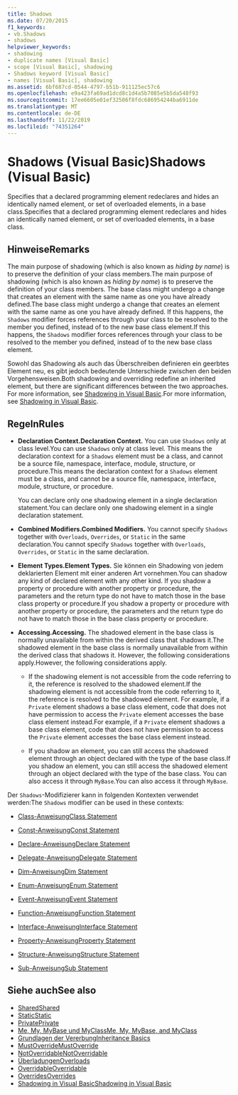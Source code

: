 ```yaml
---
title: Shadows
ms.date: 07/20/2015
f1_keywords:
- vb.Shadows
- shadows
helpviewer_keywords:
- shadowing
- duplicate names [Visual Basic]
- scope [Visual Basic], shadowing
- Shadows keyword [Visual Basic]
- names [Visual Basic], shadowing
ms.assetid: 6bf687cd-0544-4797-b51b-911125ec57c6
ms.openlocfilehash: e9a423fa69ad1dcd8c1d4a5b7085e5b5da548f93
ms.sourcegitcommit: 17ee6605e01ef32506f8fdc686954244ba6911de
ms.translationtype: MT
ms.contentlocale: de-DE
ms.lasthandoff: 11/22/2019
ms.locfileid: "74351264"
---
```

# <a name="shadows-visual-basic"></a><span data-ttu-id="ce6a4-102">Shadows (Visual Basic)</span><span class="sxs-lookup"><span data-stu-id="ce6a4-102">Shadows (Visual Basic)</span></span>

<span data-ttu-id="ce6a4-103">Specifies that a declared programming element redeclares and hides an identically named element, or set of overloaded elements, in a base class.</span><span class="sxs-lookup"><span data-stu-id="ce6a4-103">Specifies that a declared programming element redeclares and hides an identically named element, or set of overloaded elements, in a base class.</span></span>

## <a name="remarks"></a><span data-ttu-id="ce6a4-104">Hinweise</span><span class="sxs-lookup"><span data-stu-id="ce6a4-104">Remarks</span></span>

<span data-ttu-id="ce6a4-105">The main purpose of shadowing (which is also known as *hiding by name*) is to preserve the definition of your class members.</span><span class="sxs-lookup"><span data-stu-id="ce6a4-105">The main purpose of shadowing (which is also known as *hiding by name*) is to preserve the definition of your class members.</span></span> <span data-ttu-id="ce6a4-106">The base class might undergo a change that creates an element with the same name as one you have already defined.</span><span class="sxs-lookup"><span data-stu-id="ce6a4-106">The base class might undergo a change that creates an element with the same name as one you have already defined.</span></span> <span data-ttu-id="ce6a4-107">If this happens, the `Shadows` modifier forces references through your class to be resolved to the member you defined, instead of to the new base class element.</span><span class="sxs-lookup"><span data-stu-id="ce6a4-107">If this happens, the `Shadows` modifier forces references through your class to be resolved to the member you defined, instead of to the new base class element.</span></span>

<span data-ttu-id="ce6a4-108">Sowohl das Shadowing als auch das Überschreiben definieren ein geerbtes Element neu, es gibt jedoch bedeutende Unterschiede zwischen den beiden Vorgehensweisen.</span><span class="sxs-lookup"><span data-stu-id="ce6a4-108">Both shadowing and overriding redefine an inherited element, but there are significant differences between the two approaches.</span></span> <span data-ttu-id="ce6a4-109">For more information, see [Shadowing in Visual Basic](../../../visual-basic/programming-guide/language-features/declared-elements/shadowing.md).</span><span class="sxs-lookup"><span data-stu-id="ce6a4-109">For more information, see [Shadowing in Visual Basic](../../../visual-basic/programming-guide/language-features/declared-elements/shadowing.md).</span></span>

## <a name="rules"></a><span data-ttu-id="ce6a4-110">Regeln</span><span class="sxs-lookup"><span data-stu-id="ce6a4-110">Rules</span></span>

- <span data-ttu-id="ce6a4-111">**Declaration Context.**</span><span class="sxs-lookup"><span data-stu-id="ce6a4-111">**Declaration Context.**</span></span> <span data-ttu-id="ce6a4-112">You can use `Shadows` only at class level.</span><span class="sxs-lookup"><span data-stu-id="ce6a4-112">You can use `Shadows` only at class level.</span></span> <span data-ttu-id="ce6a4-113">This means the declaration context for a `Shadows` element must be a class, and cannot be a source file, namespace, interface, module, structure, or procedure.</span><span class="sxs-lookup"><span data-stu-id="ce6a4-113">This means the declaration context for a `Shadows` element must be a class, and cannot be a source file, namespace, interface, module, structure, or procedure.</span></span>

  <span data-ttu-id="ce6a4-114">You can declare only one shadowing element in a single declaration statement.</span><span class="sxs-lookup"><span data-stu-id="ce6a4-114">You can declare only one shadowing element in a single declaration statement.</span></span>

- <span data-ttu-id="ce6a4-115">**Combined Modifiers.**</span><span class="sxs-lookup"><span data-stu-id="ce6a4-115">**Combined Modifiers.**</span></span> <span data-ttu-id="ce6a4-116">You cannot specify `Shadows` together with `Overloads`, `Overrides`, or `Static` in the same declaration.</span><span class="sxs-lookup"><span data-stu-id="ce6a4-116">You cannot specify `Shadows` together with `Overloads`, `Overrides`, or `Static` in the same declaration.</span></span>

- <span data-ttu-id="ce6a4-117">**Element Types.**</span><span class="sxs-lookup"><span data-stu-id="ce6a4-117">**Element Types.**</span></span> <span data-ttu-id="ce6a4-118">Sie können ein Shadowing von jedem deklarierten Element mit einer anderen Art vornehmen.</span><span class="sxs-lookup"><span data-stu-id="ce6a4-118">You can shadow any kind of declared element with any other kind.</span></span> <span data-ttu-id="ce6a4-119">If you shadow a property or procedure with another property or procedure, the parameters and the return type do not have to match those in the base class property or procedure.</span><span class="sxs-lookup"><span data-stu-id="ce6a4-119">If you shadow a property or procedure with another property or procedure, the parameters and the return type do not have to match those in the base class property or procedure.</span></span>

- <span data-ttu-id="ce6a4-120">**Accessing.**</span><span class="sxs-lookup"><span data-stu-id="ce6a4-120">**Accessing.**</span></span> <span data-ttu-id="ce6a4-121">The shadowed element in the base class is normally unavailable from within the derived class that shadows it.</span><span class="sxs-lookup"><span data-stu-id="ce6a4-121">The shadowed element in the base class is normally unavailable from within the derived class that shadows it.</span></span> <span data-ttu-id="ce6a4-122">However, the following considerations apply.</span><span class="sxs-lookup"><span data-stu-id="ce6a4-122">However, the following considerations apply.</span></span>

  - <span data-ttu-id="ce6a4-123">If the shadowing element is not accessible from the code referring to it, the reference is resolved to the shadowed element.</span><span class="sxs-lookup"><span data-stu-id="ce6a4-123">If the shadowing element is not accessible from the code referring to it, the reference is resolved to the shadowed element.</span></span> <span data-ttu-id="ce6a4-124">For example, if a `Private` element shadows a base class element, code that does not have permission to access the `Private` element accesses the base class element instead.</span><span class="sxs-lookup"><span data-stu-id="ce6a4-124">For example, if a `Private` element shadows a base class element, code that does not have permission to access the `Private` element accesses the base class element instead.</span></span>

  - <span data-ttu-id="ce6a4-125">If you shadow an element, you can still access the shadowed element through an object declared with the type of the base class.</span><span class="sxs-lookup"><span data-stu-id="ce6a4-125">If you shadow an element, you can still access the shadowed element through an object declared with the type of the base class.</span></span> <span data-ttu-id="ce6a4-126">You can also access it through `MyBase`.</span><span class="sxs-lookup"><span data-stu-id="ce6a4-126">You can also access it through `MyBase`.</span></span>

<span data-ttu-id="ce6a4-127">Der `Shadows`-Modifizierer kann in folgenden Kontexten verwendet werden:</span><span class="sxs-lookup"><span data-stu-id="ce6a4-127">The `Shadows` modifier can be used in these contexts:</span></span>

- [<span data-ttu-id="ce6a4-128">Class-Anweisung</span><span class="sxs-lookup"><span data-stu-id="ce6a4-128">Class Statement</span></span>](../../../visual-basic/language-reference/statements/class-statement.md)

- [<span data-ttu-id="ce6a4-129">Const-Anweisung</span><span class="sxs-lookup"><span data-stu-id="ce6a4-129">Const Statement</span></span>](../../../visual-basic/language-reference/statements/const-statement.md)

- [<span data-ttu-id="ce6a4-130">Declare-Anweisung</span><span class="sxs-lookup"><span data-stu-id="ce6a4-130">Declare Statement</span></span>](../../../visual-basic/language-reference/statements/declare-statement.md)

- [<span data-ttu-id="ce6a4-131">Delegate-Anweisung</span><span class="sxs-lookup"><span data-stu-id="ce6a4-131">Delegate Statement</span></span>](../../../visual-basic/language-reference/statements/delegate-statement.md)

- [<span data-ttu-id="ce6a4-132">Dim-Anweisung</span><span class="sxs-lookup"><span data-stu-id="ce6a4-132">Dim Statement</span></span>](../../../visual-basic/language-reference/statements/dim-statement.md)

- [<span data-ttu-id="ce6a4-133">Enum-Anweisung</span><span class="sxs-lookup"><span data-stu-id="ce6a4-133">Enum Statement</span></span>](../../../visual-basic/language-reference/statements/enum-statement.md)

- [<span data-ttu-id="ce6a4-134">Event-Anweisung</span><span class="sxs-lookup"><span data-stu-id="ce6a4-134">Event Statement</span></span>](../../../visual-basic/language-reference/statements/event-statement.md)

- [<span data-ttu-id="ce6a4-135">Function-Anweisung</span><span class="sxs-lookup"><span data-stu-id="ce6a4-135">Function Statement</span></span>](../../../visual-basic/language-reference/statements/function-statement.md)

- [<span data-ttu-id="ce6a4-136">Interface-Anweisung</span><span class="sxs-lookup"><span data-stu-id="ce6a4-136">Interface Statement</span></span>](../../../visual-basic/language-reference/statements/interface-statement.md)

- [<span data-ttu-id="ce6a4-137">Property-Anweisung</span><span class="sxs-lookup"><span data-stu-id="ce6a4-137">Property Statement</span></span>](../../../visual-basic/language-reference/statements/property-statement.md)

- [<span data-ttu-id="ce6a4-138">Structure-Anweisung</span><span class="sxs-lookup"><span data-stu-id="ce6a4-138">Structure Statement</span></span>](../../../visual-basic/language-reference/statements/structure-statement.md)

- [<span data-ttu-id="ce6a4-139">Sub-Anweisung</span><span class="sxs-lookup"><span data-stu-id="ce6a4-139">Sub Statement</span></span>](../../../visual-basic/language-reference/statements/sub-statement.md)

## <a name="see-also"></a><span data-ttu-id="ce6a4-140">Siehe auch</span><span class="sxs-lookup"><span data-stu-id="ce6a4-140">See also</span></span>

- [<span data-ttu-id="ce6a4-141">Shared</span><span class="sxs-lookup"><span data-stu-id="ce6a4-141">Shared</span></span>](../../../visual-basic/language-reference/modifiers/shared.md)
- [<span data-ttu-id="ce6a4-142">Static</span><span class="sxs-lookup"><span data-stu-id="ce6a4-142">Static</span></span>](../../../visual-basic/language-reference/modifiers/static.md)
- [<span data-ttu-id="ce6a4-143">Private</span><span class="sxs-lookup"><span data-stu-id="ce6a4-143">Private</span></span>](../../../visual-basic/language-reference/modifiers/private.md)
- [<span data-ttu-id="ce6a4-144">Me, My, MyBase und MyClass</span><span class="sxs-lookup"><span data-stu-id="ce6a4-144">Me, My, MyBase, and MyClass</span></span>](../../../visual-basic/programming-guide/program-structure/me-my-mybase-and-myclass.md)
- [<span data-ttu-id="ce6a4-145">Grundlagen der Vererbung</span><span class="sxs-lookup"><span data-stu-id="ce6a4-145">Inheritance Basics</span></span>](../../../visual-basic/programming-guide/language-features/objects-and-classes/inheritance-basics.md)
- [<span data-ttu-id="ce6a4-146">MustOverride</span><span class="sxs-lookup"><span data-stu-id="ce6a4-146">MustOverride</span></span>](../../../visual-basic/language-reference/modifiers/mustoverride.md)
- [<span data-ttu-id="ce6a4-147">NotOverridable</span><span class="sxs-lookup"><span data-stu-id="ce6a4-147">NotOverridable</span></span>](../../../visual-basic/language-reference/modifiers/notoverridable.md)
- [<span data-ttu-id="ce6a4-148">Überladungen</span><span class="sxs-lookup"><span data-stu-id="ce6a4-148">Overloads</span></span>](../../../visual-basic/language-reference/modifiers/overloads.md)
- [<span data-ttu-id="ce6a4-149">Overridable</span><span class="sxs-lookup"><span data-stu-id="ce6a4-149">Overridable</span></span>](../../../visual-basic/language-reference/modifiers/overridable.md)
- [<span data-ttu-id="ce6a4-150">Overrides</span><span class="sxs-lookup"><span data-stu-id="ce6a4-150">Overrides</span></span>](../../../visual-basic/language-reference/modifiers/overrides.md)
- [<span data-ttu-id="ce6a4-151">Shadowing in Visual Basic</span><span class="sxs-lookup"><span data-stu-id="ce6a4-151">Shadowing in Visual Basic</span></span>](../../../visual-basic/programming-guide/language-features/declared-elements/shadowing.md)
